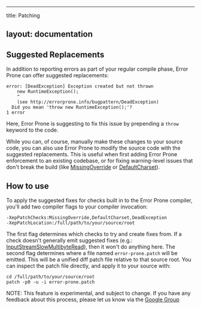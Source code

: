 --------------------------------------------------------------------------------

title: Patching

## layout: documentation

## Suggested Replacements

In addition to reporting errors as part of your regular compile phase, Error
Prone can offer suggested replacements:

```
error: [DeadException] Exception created but not thrown
    new RuntimeException();
    ^
    (see http://errorprone.info/bugpattern/DeadException)
  Did you mean 'throw new RuntimeException();'?
1 error
```

Here, Error Prone is suggesting to fix this issue by prepending a `throw`
keyword to the code.

While you can, of course, manually make these changes to your source code, you
can also use Error Prone to modify the source code with the suggested
replacements. This is useful when first adding Error Prone enforcement to an
existing codebase, or for fixing warning-level issues that don't break the build
(like [MissingOverride] or [DefaultCharset]).

## How to use

To apply the suggested fixes for checks built in to the Error Prone compiler,
you'll add two compiler flags to your compiler invocation:

```
-XepPatchChecks:MissingOverride,DefaultCharset,DeadException
-XepPatchLocation:/full/path/to/your/source/root
```

The first flag determines which checks to try and create fixes from. If a check
doesn't generally emit suggested fixes (e.g.: [InputStreamSlowMultibyteRead]),
then it won't do anything here. The second flag determines where a file named
`error-prone.patch` will be emitted. This will be a unified diff patch file
relative to that source root. You can inspect the patch file directly, and apply
it to your source with:

```shell
cd /full/path/to/your/source/root
patch -p0 -u -i error-prone.patch
```

NOTE: This feature is experimental, and subject to change. If you have any
feedback about this process, please let us know via the [Google Group][grp]

[MissingOverride]: ../bugpattern/MissingOverride
[DefaultCharset]: ../bugpattern/DefaultCharset
[InputStreamSlowMultibyteRead]: ../bugpattern/InputStreamSlowMultibyteRead
[grp]: https://groups.google.com/forum/#!forum/error-prone-discuss
